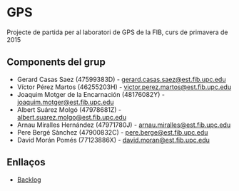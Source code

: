 # GPS

Projecte de partida per al laboratori de GPS de la FIB, curs de primavera de 2015

## Components del grup

- Gerard Casas Saez (47599383D) - gerard.casas.saez@est.fib.upc.edu
- Víctor Pérez Martos (46255203H) - victor.perez.martos@est.fib.upc.edu
- Joaquim Motger de la Encarnación (48176082Y) - joaquim.motger@est.fib.upc.edu
- Albert Suárez Molgó (47978681Z) - albert.suarez.molgo@est.fib.upc.edu
- Arnau Miralles Hernández (47971780J) - arnau.miralles@est.fib.upc.edu
- Pere Bergé Sànchez (47900832C) - pere.berge@est.fib.upc.edu
- David Morán Pomés (77123886X) - david.moran@est.fib.upc.edu

## Enllaços

- [Backlog](https://bitbucket.org/quim-motger/gps-jj-2015t-teroll/wiki/Backlog)